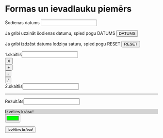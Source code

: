 <html>
<head>
    <meta charset="UTF-8">
    <title>Formas</title>
    <link href="css/stils.css" rel="stylesheet" type="text/css">
</head>
<body>
    <h1>Formas un ievadlauku piemērs</h1>
    <form>
        <p>Šodienas datums <input name="datums"></p>
        <p>Ja gribi uzzināt šodienas datumu, spied pogu DATUMS 
            <input onclick="datums.value=new Date();" name="poga" value="DATUMS" type="button">
        </p>
        <p>Ja gribi izdzēst datuma lodziņa saturu, spied pogu RESET
            <input value="RESET" type="reset">
        </p>
    </form>
    <form>
        <div>1.skaitlis<input type="text" name="sk1"> </div>
        <div>
            <input value="X" name="reiz" onclick="rez.value=sk1.value*sk2.value" type="button">
        </div>
        <div>
            <input value="+" name="plus" onclick="rez.value=sk1.value + sk2.value" type="button">
        </div>
        <div>
            <input value="-" name="mīnus" onclick="rez.value=sk1.value-sk2.value" type="button">
        </div>
        <div>
            <input value="/" name="dalīt" onclick="rez.value=sk1.value/sk2.value" type="button">
        </div>
        <div>2.skaitlis<input type="text" name="sk2"> </div>
        <hr>
        <div>Rezultāts<input name="rez"> </div>
    </form>



<head>
    <meta charset="UTF-8">
    <title>Formas</title>
    <script>
    function krasot(){
        var kr=document.getElementById("krasa").value;
        document.getElementById("fons").style="background-color:"+kr;
    }
    </script>
</head>
<form>
  <div id="fons" style="background-color:lightgrey">Izvēlies krāsu!</div>
  <input type="color" id="krasa" value="#00ff00" onclick="krasot();">
</form>
<button type="button" onclick="document.getElementById('demo').innerHTML = 'Krāsa nomainīta'">Izvēlies krāsu!</button>
</body>
</html>
